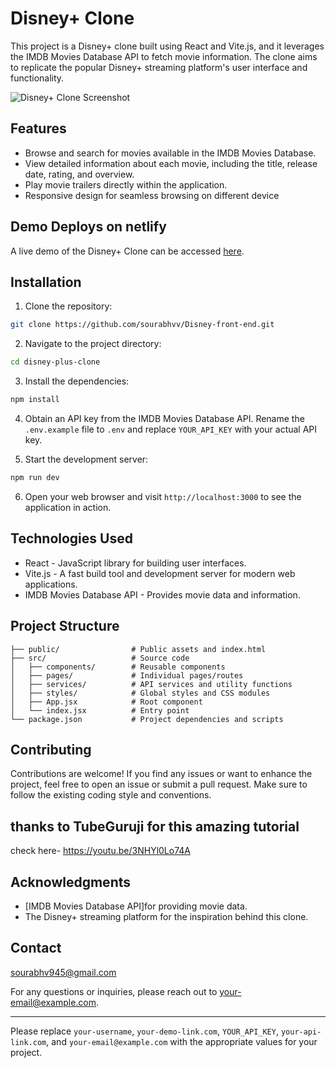 # Disney+ Clone

This project is a Disney+ clone built using React and Vite.js, and it leverages the IMDB Movies Database API to fetch movie information. The clone aims to replicate the popular Disney+ streaming platform's user interface and functionality.

![Disney+ Clone Screenshot](screenshot.png)

## Features

- Browse and search for movies available in the IMDB Movies Database.
- View detailed information about each movie, including the title, release date, rating, and overview.
- Play movie trailers directly within the application.
- Responsive design for seamless browsing on different device

## Demo Deploys on netlify

A live demo of the Disney+ Clone can be accessed [here](https://rad-youtiao-402d92.netlify.app/).

## Installation

1. Clone the repository:

```bash
git clone https://github.com/sourabhvv/Disney-front-end.git
```

2. Navigate to the project directory:

```bash
cd disney-plus-clone
```

3. Install the dependencies:

```bash
npm install
```

4. Obtain an API key from the IMDB Movies Database API. Rename the `.env.example` file to `.env` and replace `YOUR_API_KEY` with your actual API key.

5. Start the development server:

```bash
npm run dev
```

6. Open your web browser and visit `http://localhost:3000` to see the application in action.

## Technologies Used

- React - JavaScript library for building user interfaces.
- Vite.js - A fast build tool and development server for modern web applications.
- IMDB Movies Database API - Provides movie data and information.

## Project Structure

```plaintext
├── public/                # Public assets and index.html
├── src/                   # Source code
│   ├── components/        # Reusable components
│   ├── pages/             # Individual pages/routes
│   ├── services/          # API services and utility functions
│   ├── styles/            # Global styles and CSS modules
│   ├── App.jsx            # Root component
│   └── index.jsx          # Entry point
└── package.json           # Project dependencies and scripts
```

## Contributing

Contributions are welcome! If you find any issues or want to enhance the project, feel free to open an issue or submit a pull request. Make sure to follow the existing coding style and conventions.

## thanks to TubeGuruji for this amazing tutorial 
check here- https://youtu.be/3NHYl0Lo74A

## Acknowledgments

- [IMDB Movies Database API]for providing movie data.
- The Disney+ streaming platform for the inspiration behind this clone.

## Contact
sourabhv945@gmail.com

For any questions or inquiries, please reach out to [your-email@example.com](mailto:your-email@example.com).

---
Please replace `your-username`, `your-demo-link.com`, `YOUR_API_KEY`, `your-api-link.com`, and `your-email@example.com` with the appropriate values for your project.
